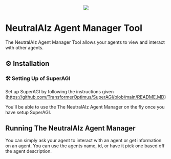 <p align=center>
<a href="https://superagi.co"><img src=https://superagi.co/wp-content/uploads/2023/05/SuperAGI_icon.png></a>
</p>

# NeutralAIz Agent Manager Tool

The NeutralAIz Agent Manager Tool allows your agents to view and interact with other agents.

## ⚙️ Installation

### 🛠 **Setting Up of SuperAGI**
Set up SuperAGI by following the instructions given (https://github.com/TransformerOptimus/SuperAGI/blob/main/README.MD)

You'll be able to use the The NeutralAIz Agent Manager on the fly once you have setup SuperAGI.

## Running The NeutralAIz Agent Manager

You can simply ask your agent to interact with an agent or get information on an agent.  You can use the agents name, id, or have it pick one based off the agent description.